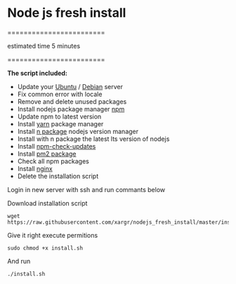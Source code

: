 # Node js fresh install

========================

estimated time 5 minutes

========================

__The script included:__

  * Update your [Ubuntu](https://www.ubuntu.com/) / [Debian](https://www.debian.org/) server
  * Fix common error with locale
  * Remove and delete unused packages
  * Install nodejs package manager [npm](https://github.com/npm/npm)
  * Update npm to latest version
  * Install [yarn](https://yarnpkg.com/lang/en/) package manager
  * Install [n package](https://github.com/tj/n) nodejs version manager
  * Install with n package the latest lts version of nodejs
  * Install [npm-check-updates](https://github.com/tjunnone/npm-check-updates)
  * Install [pm2 package](https://github.com/Unitech/pm2)
  * Check all npm packages
  * Install [nginx](https://www.nginx.com)
  * Delete the installation script



Login in new server with ssh and run commants below


Download installation script

```
wget https://raw.githubusercontent.com/xargr/nodejs_fresh_install/master/install.sh
```

Give it right execute permitions

```
sudo chmod +x install.sh
```

And run

```
./install.sh
```
